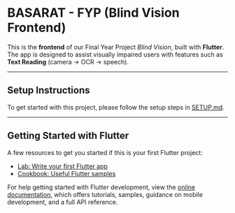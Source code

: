 # BASARAT - FYP (Blind Vision Frontend)

This is the **frontend** of our Final Year Project *Blind Vision*, built with **Flutter**.
The app is designed to assist visually impaired users with features such as **Text Reading** (camera → OCR → speech).

---

## Setup Instructions

To get started with this project, please follow the setup steps in [SETUP.md](SETUP.md).

---

## Getting Started with Flutter

A few resources to get you started if this is your first Flutter project:

- [Lab: Write your first Flutter app](https://docs.flutter.dev/get-started/codelab)
- [Cookbook: Useful Flutter samples](https://docs.flutter.dev/cookbook)

For help getting started with Flutter development, view the
[online documentation](https://docs.flutter.dev/), which offers tutorials,
samples, guidance on mobile development, and a full API reference.